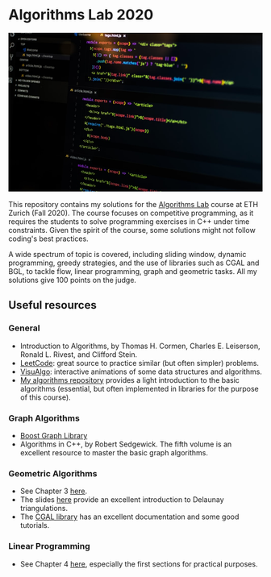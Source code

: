 # Algorithms Lab 2020

![Alt text](/wallpaper.jpg?raw=true "Title")


This repository contains my solutions for the [Algorithms Lab](https://cadmo.ethz.ch/education/lectures/HS20/algolab/index.html) course at ETH Zurich (Fall 2020). The course focuses on competitive programming, as it requires the students to solve programming exercises in C++ under time constraints. Given the spirit of the course, some solutions might not follow coding's best practices. 

A wide spectrum of topic is covered, including sliding window, dynamic programming, greedy strategies, and the use of libraries such as CGAL and BGL, to tackle flow, linear programming, graph and geometric tasks. All my solutions give 100 points on the judge. 

## Useful resources

### General

- Introduction to Algorithms, by Thomas H. Cormen, Charles E. Leiserson, Ronald L. Rivest, and Clifford Stein.
- [LeetCode](https://leetcode.com/): great source to practice similar (but often simpler) problems.
- [VisuAlgo](https://visualgo.net/en): interactive animations of some data structures and algorithms.
- [My algorithms repository](https://github.com/soelmicheletti/algorithms) provides a light introduction to the basic algorithms (essential, but often implemented in libraries for the purpose of this course).

### Graph Algorithms

- [Boost Graph Library](https://www.boost.org/doc/libs/1_79_0/libs/graph/doc/index.html)
- Algorithms in C++, by Robert Sedgewick. The fifth volume is an excellent resource to master the basic graph algorithms.

### Geometric Algorithms

- See Chapter 3 [here](https://ti.inf.ethz.ch/ew/courses/APC20/index.html).
- The slides [here](https://ti.inf.ethz.ch/ew/courses/Geo20/index.html) provide an excellent introduction to Delaunay triangulations. 
- The [CGAL library](https://www.cgal.org/documentation.html) has an excellent documentation and some good tutorials.

### Linear Programming

- See Chapter 4 [here](https://ti.inf.ethz.ch/ew/courses/APC20/index.html), especially the first sections for practical purposes. 
